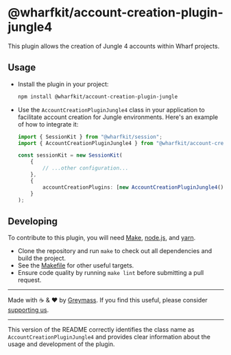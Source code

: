 # @wharfkit/account-creation-plugin-jungle4

This plugin allows the creation of Jungle 4 accounts within Wharf projects.

## Usage

-   Install the plugin in your project:

    ```bash
    npm install @wharfkit/account-creation-plugin-jungle
    ```

-   Use the `AccountCreationPluginJungle4` class in your application to facilitate account creation for Jungle environments. Here's an example of how to integrate it:

    ```ts
    import { SessionKit } from "@wharfkit/session";
    import { AccountCreationPluginJungle4 } from "@wharfkit/account-creation-plugin-jungle";

    const sessionKit = new SessionKit(
        {
            // ...other configuration...
        },
        {
            accountCreationPlugins: [new AccountCreationPluginJungle4()],
        }
    );
    ```

## Developing

To contribute to this plugin, you will need [Make](https://www.gnu.org/software/make/), [node.js](https://nodejs.org/en/), and [yarn](https://classic.yarnpkg.com/en/docs/install).

-   Clone the repository and run `make` to check out all dependencies and build the project.
-   See the [Makefile](./Makefile) for other useful targets.
-   Ensure code quality by running `make lint` before submitting a pull request.

---

Made with ☕️ & ❤️ by [Greymass](https://greymass.com). If you find this useful, please consider [supporting us](https://greymass.com/support-us).

---

This version of the README correctly identifies the class name as `AccountCreationPluginJungle4` and provides clear information about the usage and development of the plugin.